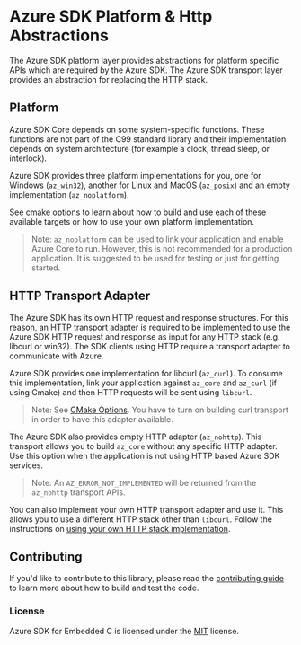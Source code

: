 # Azure SDK Platform & Http Abstractions

The Azure SDK platform layer provides abstractions for platform specific APIs which are required by the Azure SDK.  The Azure SDK transport layer provides an abstraction for replacing the HTTP stack.

## Platform

Azure SDK Core depends on some system-specific functions. These functions are not part of the C99 standard library and their implementation depends on system architecture (for example a clock, thread sleep, or interlock).

Azure SDK provides three platform implementations for you, one for Windows (`az_win32`), another for Linux and MacOS (`az_posix`) and an empty implementation (`az_noplatform`).

See [cmake options][azure_sdk_cmake_options] to learn about how to build and use each of these available targets or how to use your own platform implementation.

>Note: `az_noplatform` can be used to link your application and enable Azure Core to run. However, this is not recommended for a production application. It is suggested to be used for testing or just for getting started.

## HTTP Transport Adapter

The Azure SDK has its own HTTP request and response structures. For this reason, an HTTP transport adapter is required to be implemented to use the Azure SDK HTTP request and response as input for any HTTP stack (e.g. libcurl or win32).  The SDK clients using HTTP require a transport adapter to communicate with Azure.

Azure SDK provides one implementation for libcurl (`az_curl`). To consume this implementation, link your application against `az_core` and `az_curl` (if using Cmake) and then HTTP requests will be sent using `libcurl`.

>Note: See [CMake Options][azure_sdk_cmake_options]. You have to turn on building curl transport in order to have this adapter available.

The Azure SDK also provides empty HTTP adapter (`az_nohttp`). This transport allows you to build `az_core` without any specific HTTP adapter. Use this option when the application is not using HTTP based Azure SDK services.

>Note: An `AZ_ERROR_NOT_IMPLEMENTED` will be returned from the `az_nohttp` transport APIs.

You can also implement your own HTTP transport adapter and use it. This allows you to use a different HTTP stack other than `libcurl`. Follow the instructions on [using your own HTTP stack implementation](https://github.com/Azure/azure-sdk-for-c/blob/master/README.md#using-your-own-http-stack-implementation).


## Contributing

If you'd like to contribute to this library, please read the [contributing guide][azure_sdk_for_c_contributing] to learn more about how to build and test the code.

### License

Azure SDK for Embedded C is licensed under the [MIT][azure_sdk_for_c_license] license.

<!-- LINKS -->
[azure_sdk_for_c_contributing]: ../../../CONTRIBUTING.md
[azure_sdk_for_c_license]: https://github.com/Azure/azure-sdk-for-c/blob/master/LICENSE
[azure_sdk_cmake_options]: https://github.com/Azure/azure-sdk-for-c/blob/master/README.md#cmake-options
